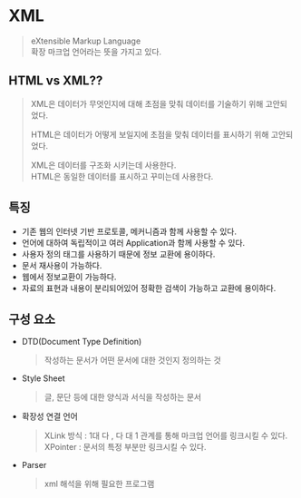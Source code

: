 # XML
> eXtensible Markup Language   
> 확장 마크업 언어라는 뜻을 가지고 있다.

## HTML vs XML??
> XML은 데이터가 무엇인지에 대해 초점을 맞춰 데이터를 기술하기 위해 고안되었다.
> 
> HTML은 데이터가 어떻게 보일지에 초점을 맞춰 데이터를 표시하기 위해 고안되었다.
> 
> XML은 데이터를 구조화 시키는데 사용한다.   
> HTML은 동일한 데이터를 표시하고 꾸미는데 사용한다.


## 특징
- 기존 웹의 인터넷 기반 프로토콜, 메커니즘과 함께 사용할 수 있다.
- 언어에 대하여 독립적이고 여러 Application과 함께 사용할 수 있다.
- 사용자 정의 태그를 사용하기 때문에 정보 교환에 용이하다.
- 문서 재사용이 가능하다.
- 웹에서 정보교환이 가능하다.
- 자료의 표현과 내용이 분리되어있어 정확한 검색이 가능하고 교환에 용이하다.

## 구성 요소
- DTD(Document Type Definition)
    > 작성하는 문서가 어떤 문서에 대한 것인지 정의하는 것
- Style Sheet
    > 글, 문단 등에 대한 양식과 서식을 작성하는 문서
- 확장성 연결 언어
    > XLink 방식 : 1대 다 , 다 대 1 관계를 통해 마크업 언어를 링크시킬 수 있다.
    > XPointer : 문서의 특정 부분만 링크시킬 수 있다.
- Parser
    > xml 해석을 위해 필요한 프로그램